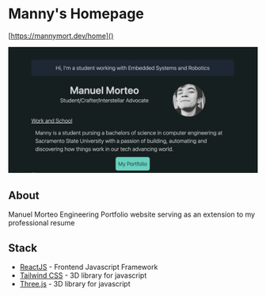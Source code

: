 
# Manny's Homepage
[https://mannymort.dev/home]()

![clipboard.png](./public/portfolio.png)
## About
Manuel Morteo Engineering Portfolio website serving as an extension to my professional resume

## Stack
- [ReactJS](https://react.dev/) - Frontend Javascript Framework
- [Tailwind CSS](https://tailwindcss.com/) - 3D library for javascript
- [Three.js](https://threejs.org/) - 3D library for javascript

